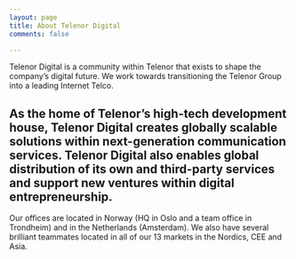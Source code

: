 ```yaml
---
layout: page
title: About Telenor Digital
comments: false

---
```


Telenor Digital is a community within Telenor that exists to shape the company’s digital future. We work towards transitioning the Telenor Group into a leading Internet Telco.

## As the home of Telenor’s high-tech development house, Telenor Digital creates globally scalable solutions within next-generation communication services. Telenor Digital also enables global distribution of its own and third-party services and support new ventures within digital entrepreneurship.

Our offices are located  in Norway (HQ in Oslo and a team office in Trondheim) and in the Netherlands (Amsterdam). We also have several brilliant teammates located in all of our 13 markets in the Nordics, CEE and Asia.